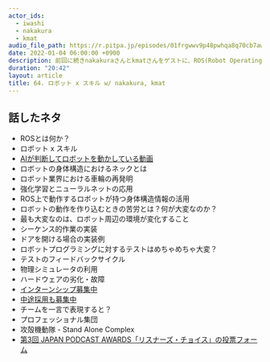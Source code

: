 ```yaml
---
actor_ids:
  - iwashi
  - nakakura
  - kmat
audio_file_path: https://r.pitpa.jp/episodes/01frgwwv9p48pwhqa8q70cb7aw.mp3
date: 2022-01-04 06:00:00 +0900
description: 前回に続きnakakuraさんとkmatさんをゲストに、ROS(Robot Operating System)、ロボット x スキル、ロボットに対するプログラミングの課題、テストフィードバックサイクル、などについて語っていただいたエピソードです。
duration: "20:42"
layout: article
title: 64. ロボット x スキル w/ nakakura, kmat
---
```


## 話したネタ

- ROSとは何か？
- ロボット x スキル
- [AIが判断してロボットを動かしている動画](https://drive.google.com/file/d/11TMMHUMRf3ppzKEwlQtF6RAB0Ff0G0CL/view?usp=sharing)
- ロボットの身体構造におけるネックとは
- ロボット業界における車輪の再発明
- 強化学習とニューラルネットの応用
- ROS上で動作するロボットが持つ身体構造情報の活用
- ロボットの動作を作り込むときの苦労とは？何が大変なのか？
- 最も大変なのは、ロボット周辺の環境が変化すること
- シーケンス的作業の実装
- ドアを開ける場合の実装例
- ロボットプログラミングに対するテストはめちゃめちゃ大変？
- テストのフィードバックサイクル
- 物理シミュレータの利用
- ハードウェアの劣化・故障
- [インターンシップ募集中](https://www.ntt.com/about-us/recruit/event/event01.html)
- [中途採用も募集中](https://hrmos.co/pages/nttcom0033/jobs/0011314)
- チームを一言で表現すると？
- プロフェッショナル集団
- 攻殻機動隊 - Stand Alone Complex
- [第3回 JAPAN PODCAST AWARDS「リスナーズ・チョイス」の投票フォーム](https://ssl.1242.com/aplform/form/aplform.php?fcode=jpa2021_listener)